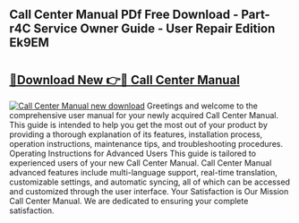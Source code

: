 ## Call Center Manual PDf Free Download - Part-r4C Service Owner Guide - User Repair Edition Ek9EM

# <h2><a href="http://bc28991.oget.top/?id=Call+Center+Manual">🔗Download New 👉🔴 Call Center Manual</a></h2>

[![Call Center Manual new download](https://i.imgur.com/5g1atiW.png)](http://bc28991.oget.top/?id=Call+Center+Manual)
Greetings and welcome to the comprehensive user manual for your newly acquired Call Center Manual. This guide is intended to help you get the most out of your product by providing a thorough explanation of its features, installation process, operation instructions, maintenance tips, and troubleshooting procedures. Operating Instructions for Advanced Users This guide is tailored to experienced users of your new Call Center Manual. Call Center Manual advanced features include multi-language support, real-time translation, customizable settings, and automatic syncing, all of which can be accessed and customized through the user interface. Your Satisfaction is Our Mission Call Center Manual. We are dedicated to ensuring your complete satisfaction.
